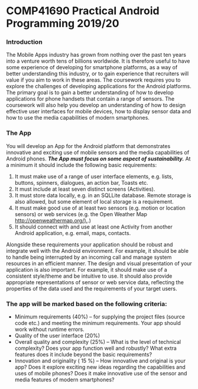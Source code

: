 # COMP41690 Practical Android Programming 2019/20

### Introduction

The Mobile Apps industry has grown from nothing over the past ten years into a venture worth tens of billions worldwide. It is therefore useful to have some experience of developing for smartphone platforms, as a way of better understanding this industry, or to gain experience that recruiters will value if you aim to work in these areas. The coursework requires you to explore the challenges of developing applications for the Android platforms. The primary goal is to gain a better understanding of how to develop applications for phone handsets that contain a range of sensors. The coursework will also help you develop an understanding of how to design effective user interfaces for mobile devices, how to display sensor data  and how to use the media capabilities of modern smartphones.


### The App

You will develop an App for the Android platform that demonstrates innovative and exciting use of mobile sensors and the media capabilities of Android phones. **_The App must focus on some aspect of sustainability._** At a minimum it should include the following basic requirements:

1. It must make use of a range of user interface elements, e.g. lists, buttons, spinners, dialogues, an
    action bar, Toasts etc.
2. It must include at least seven distinct screens (Activities).
3. It must store data locally, e.g. in an SQLLite database. Remote storage is also allowed, but some
    element of local storage is a requirement.
4. It must make good use of at least two sensors (e.g. motion or location sensors) or web services
    (e.g. the Open Weather Map [http://openweathermap.org/).](http://openweathermap.org/).)
5. It should connect with and use at least one Activity from another Android application, e.g. email,
    maps, contacts.

Alongside these requirements your application should be robust and integrate well with the Android environment. For example, it should be able to handle being interrupted by an incoming call and manage system resources in an efficient manner. The design and visual presentation of your application is also important. For example, it should make use of a consistent style/theme and be intuitive to use. It should also provide appropriate representations of sensor or web service data, reflecting the properties of the data used and the requirements of your target users.


### The app will be marked based on the following criteria:

- Minimum requirements (40%) – for supplying the project files (source code etc.) and meeting the minimum requirements. Your app should work without runtime errors.
- Quality of the user interface (20%)
- Overall quality and complexity (25%) – What is the level of technical complexity? Does your app function well and robustly? What extra features does it include beyond the basic requirements?
- Innovation and originality ( 15 %) – How innovative and original is your app? Does it explore exciting new ideas regarding the capabilities and uses of mobile phones? Does it make innovative use of the sensor and media features of modern smartphones?
